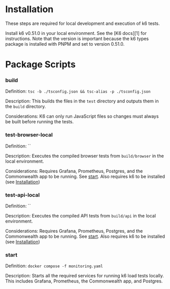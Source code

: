 # Installation

These steps are required for local development and execution of k6 tests.

Install k6 v0.51.0 in your local environment. See the [K6 docs][1] for instructions. Note that the version is important
because the k6 types package is installed with PNPM and set to version 0.51.0.

# Package Scripts

### build

Definition: `tsc -b ./tsconfig.json && tsc-alias -p ./tsconfig.json`

Description: This builds the files in the `test` directory and outputs them in the `build` directory.

Considerations: K6 can only run JavaScript files so changes must always be built before running the tests.

### test-browser-local

Definition: ``

Description: Executes the compiled browser tests from `build/browser` in the local environment.

Considerations: Requires Grafana, Prometheus, Postgres, and the Commonwealth app to be running. See [start](#start).
Also requires k6 to be installed (see [Installation](#Installation))

### test-api-local

Definition: ``

Description: Executes the compiled API tests from `build/api` in the local environment.

Considerations: Requires Grafana, Prometheus, Postgres, and the Commonwealth app to be running. See [start](#start).
Also requires k6 to be installed (see [Installation](#Installation))


### start

Definition: `docker compose -f monitoring.yaml`

Description: Starts all the required services for running k6 load tests locally. This includes Grafana, Prometheus, the
Commonwealth app, and Postgres.

